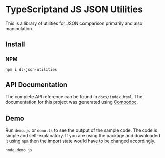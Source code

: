 # TypeScriptand JS JSON Utilities
This is a library of utilities for JSON comparison primarily and also manipulation.

## Install
### NPM

`
npm i dl-json-utilities
`

## API Documentation
The complete API reference can be found in `docs/index.html`.
The documentation for this project was generated using [Compodoc](https://compodoc.app).

## Demo
Run `demo.js` or `demo.ts` to see the output of the sample code. The code is simple and self-explanatory. If you are using the package and downloaded it using `npm` then the import state would have to be changed accordingly.

`
node demo.js
`